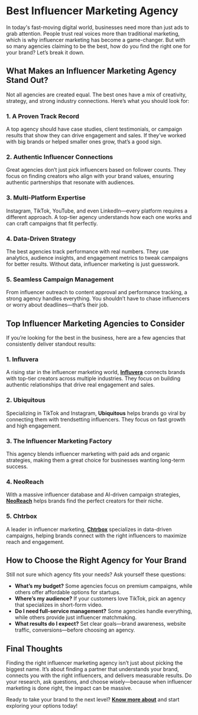 # Best Influencer Marketing Agency  

In today's fast-moving digital world, businesses need more than just ads to grab attention. People trust real voices more than traditional marketing, which is why influencer marketing has become a game-changer. But with so many agencies claiming to be the best, how do you find the right one for your brand? Let’s break it down.  

## What Makes an Influencer Marketing Agency Stand Out?  

Not all agencies are created equal. The best ones have a mix of creativity, strategy, and strong industry connections. Here’s what you should look for:  

### 1. A Proven Track Record  
A top agency should have case studies, client testimonials, or campaign results that show they can drive engagement and sales. If they’ve worked with big brands or helped smaller ones grow, that’s a good sign.  

### 2. Authentic Influencer Connections  
Great agencies don’t just pick influencers based on follower counts. They focus on finding creators who align with your brand values, ensuring authentic partnerships that resonate with audiences.  

### 3. Multi-Platform Expertise  
Instagram, TikTok, YouTube, and even LinkedIn—every platform requires a different approach. A top-tier agency understands how each one works and can craft campaigns that fit perfectly.  

### 4. Data-Driven Strategy  
The best agencies track performance with real numbers. They use analytics, audience insights, and engagement metrics to tweak campaigns for better results. Without data, influencer marketing is just guesswork.  

### 5. Seamless Campaign Management  
From influencer outreach to content approval and performance tracking, a strong agency handles everything. You shouldn’t have to chase influencers or worry about deadlines—that’s their job.  

## Top Influencer Marketing Agencies to Consider  

If you’re looking for the best in the business, here are a few agencies that consistently deliver standout results:  

### 1. Influvera  
A rising star in the influencer marketing world, **[Influvera](https://influvera.com)** connects brands with top-tier creators across multiple industries. They focus on building authentic relationships that drive real engagement and sales.  

### 2. Ubiquitous  
Specializing in TikTok and Instagram, **Ubiquitous** helps brands go viral by connecting them with trendsetting influencers. They focus on fast growth and high engagement.  

### 3. The Influencer Marketing Factory  
This agency blends influencer marketing with paid ads and organic strategies, making them a great choice for businesses wanting long-term success.  

### 4. NeoReach  
With a massive influencer database and AI-driven campaign strategies, **[NeoReach](https://neoreach.com/)** helps brands find the perfect creators for their niche.  

### 5. Chtrbox  
A leader in influencer marketing, **[Chtrbox](https://www.chtrbox.com/)** specializes in data-driven campaigns, helping brands connect with the right influencers to maximize reach and engagement.

## How to Choose the Right Agency for Your Brand  

Still not sure which agency fits your needs? Ask yourself these questions:  

- **What’s my budget?** Some agencies focus on premium campaigns, while others offer affordable options for startups.  
- **Where’s my audience?** If your customers love TikTok, pick an agency that specializes in short-form video.  
- **Do I need full-service management?** Some agencies handle everything, while others provide just influencer matchmaking.  
- **What results do I expect?** Set clear goals—brand awareness, website traffic, conversions—before choosing an agency.  

## Final Thoughts  

Finding the right influencer marketing agency isn’t just about picking the biggest name. It’s about finding a partner that understands your brand, connects you with the right influencers, and delivers measurable results. Do your research, ask questions, and choose wisely—because when influencer marketing is done right, the impact can be massive.  

Ready to take your brand to the next level? **[Know more about](https://influvera.com)** and start exploring your options today!  
